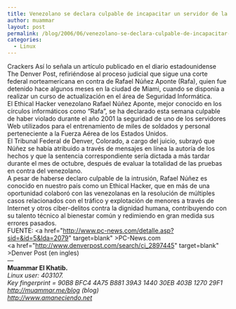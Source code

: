 ```yaml
---
title: Venezolano se declara culpable de incapacitar un servidor de la USAF
author: muammar
layout: post
permalink: /blog/2006/06/venezolano-se-declara-culpable-de-incapacitar-un-servidor-de-la-usaf/
categories:
  - Linux
---
```

Crackers Así lo señala un artículo publicado en el diario estadounidense The Denver Post, refiriéndose al proceso judicial que sigue una corte federal norteamericana en contra de Rafael Núñez Aponte (Rafa), quien fue detenido hace algunos meses en la ciudad de Miami, cuando se disponía a realizar un curso de actualización en el área de Seguridad Informática.  
El Ethical Hacker venezolano Rafael Núñez Aponte, mejor conocido en los círculos informáticos como “Rafa”, se ha declarado esta semana culpable de haber violado durante el año 2001 la seguridad de uno de los servidores Web utilizados para el entrenamiento de miles de soldados y personal perteneciente a la Fuerza Aérea de los Estados Unidos.  
El Tribunal Federal de Denver, Colorado, a cargo del juicio, subrayó que Núñez se había atribuido a través de mensajes en línea la autoría de los hechos y que la sentencia correspondiente sería dictada a más tardar durante el mes de octubre, después de evaluar la totalidad de las pruebas en contra del venezolano.  
A pesar de haberse declaro culpable de la intrusión, Rafael Núñez es conocido en nuestro país como un Ethical Hacker, que en más de una oportunidad colaboró con las venezolanas en la resolución de múltiples casos relacionados con el tráfico y explotación de menores a través de Internet y otros ciber-delitos contra la dignidad humana, contribuyendo con su talento técnico al bienestar común y redimiendo en gran medida sus errores pasados.  
FUENTE: <a href="http://www.pc-news.com/detalle.asp?sid=&id=5&Ida=2079" target=blank" >PC-News.com</a>  
<a href="http://www.denverpost.com/search/ci_2897445" target=blank" >Denver Post</a> (en ingles)  
&#8212;  
**Muammar El Khatib.**  
*Linux user: 403107.  
Key fingerprint = 90B8 BFC4 4A75 B881 39A3 1440 30EB 403B 1270 29F1  
http://muammar.me/blog (blog)  
http://www.amaneciendo.net*